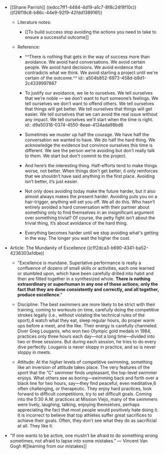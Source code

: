- [[Shane Parrish]] ((edcc7ff1-4484-4d19-a1c7-8f8c24f8f10c)) ((f26f19c8-b86c-44e9-92f9-42fdd138916f))
	 - Literature notes:
		 - [[To build success stop avoiding the actions you need to take to ensure a successful outcome]]

	 - Reference:
		 - ^^There is nothing that gets in the way of success more than avoidance. We avoid hard conversations. We avoid certain people. We avoid hard decisions. We avoid evidence that contradicts what we think. We avoid starting a project until we're certain of the outcome.^^
id:: a504b852-6973-458d-b9d1-2c4339997867

		 - To justify our avoidance, we lie to ourselves. We tell ourselves that we’re noble — we don’t want to hurt someone’s feelings. We tell ourselves we don’t want to offend others. We tell ourselves that things will get better. We tell ourselves that things will get easier. We tell ourselves that we can avoid the real issue without any impact. We tell ourselves we'll start when the time is right.
id:: d9a50316-0374-4550-8eae-4124ada98bd6

		 - Sometimes we muster up half the courage. We have half the conversation we wanted to have. We do half the hard thing. We acknowledge the evidence but convince ourselves this time is different. We see the person we’re avoiding but don’t really talk to them. We start but don't commit to the project.

		 - And here’s the interesting thing. Half-efforts tend to make things worse, not better. When things don’t get better, it only reinforces that we shouldn’t have said anything in the first place. Avoiding isn’t better, it’s just easier.

		 - Not only does avoiding today make the future harder, but it also almost always makes the present harder. Avoiding puts you on a hair-trigger, anything will set you off. We all do this. Who hasn’t entirely avoided a hard conversation with their partner about something only to find themselves in an insignificant argument over something trivial? Of course, the petty fight isn’t about the trivial thing, it’s about avoidance of the hard thing.

		 - Everything becomes harder until we stop avoiding what's getting in the way. The longer you wait the higher the cost.

- Article: The Mundanity of Excellence ((c1f2dca3-b690-4341-ba52-4236303a1dbe))
	 - "Excellence is mundane. Superlative performance is really a confluence of dozens of small skills or activities, each one learned or stumbled upon, which have been carefully drilled into habit and then are fitted together in a synthesized whole. **There is nothing extraordinary or superhuman in any one of those actions; only the fact that they are done consistently and correctly, and all together, produce excellence**."

	 - Discipline: The best swimmers are more likely to be strict with their training, coming to workouts on time, carefully doing the competitive strokes legally (i.e., without violating the technical rules of the sport),4 watch what they eat, sleep regular hours, do proper warm ups before a meet, and the like. Their energy is carefully channeled. Diver Greg Louganis, who won two Olympic gold medals in 1984, practices only three hours each day—not a long time—divided into two or three sessions. But during each session, he tries to do every dive perfectly. Louganis is never sloppy in practice, and so is never sloppy in meets.

	 - Attitude: At the higher levels of competitive swimming, something like an inversion of attitude takes place. The very features of the sport that the “C” swimmer finds unpleasant, the top-level swimmer enjoys. What others see as boring—swimming back and forth over a black line for two hours, say—they find peaceful, even meditative,6 often challenging, or therapeutic. They enjoy hard practices, look forward to difficult competitions, try to set difficult goals. Coming into the 5:30 A.M. practices at Mission Viejo, many of the swimmers were lively, laughing, talking, enjoying themselves, perhaps appreciating the fact that most people would positively hate doing it. It is incorrect to believe that top athletes suffer great sacrifices to achieve their goals. Often, they don’t see what they do as sacrificial at all. They like it.

- "If one wants to be active, one mustn’t be afraid to do something wrong sometimes, not afraid to lapse into some mistakes.” — Vincent Van Gogh #[[learning from our mistakes]]
